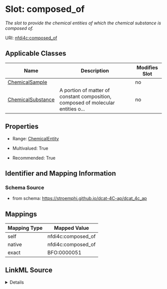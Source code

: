 

# Slot: composed_of


_The slot to provide the chemical entities of which the chemical substance is composed of._





URI: [nfdi4c:composed_of](https://stroemphi.github.io/dcat-4C-ap/dcat_4c_ap/composed_of)



<!-- no inheritance hierarchy -->





## Applicable Classes

| Name | Description | Modifies Slot |
| --- | --- | --- |
| [ChemicalSample](ChemicalSample.md) |  |  no  |
| [ChemicalSubstance](ChemicalSubstance.md) | A portion of matter of constant composition, composed of molecular entities o... |  no  |







## Properties

* Range: [ChemicalEntity](ChemicalEntity.md)

* Multivalued: True

* Recommended: True





## Identifier and Mapping Information







### Schema Source


* from schema: https://stroemphi.github.io/dcat-4C-ap/dcat_4c_ap




## Mappings

| Mapping Type | Mapped Value |
| ---  | ---  |
| self | nfdi4c:composed_of |
| native | nfdi4c:composed_of |
| exact | BFO:0000051 |




## LinkML Source

<details>
```yaml
name: composed_of
description: The slot to provide the chemical entities of which the chemical substance
  is composed of.
from_schema: https://stroemphi.github.io/dcat-4C-ap/dcat_4c_ap
exact_mappings:
- BFO:0000051
rank: 1000
alias: composed_of
owner: ChemicalSubstance
domain_of:
- ChemicalSubstance
range: ChemicalEntity
recommended: true
multivalued: true
inlined: true
inlined_as_list: true

```
</details>